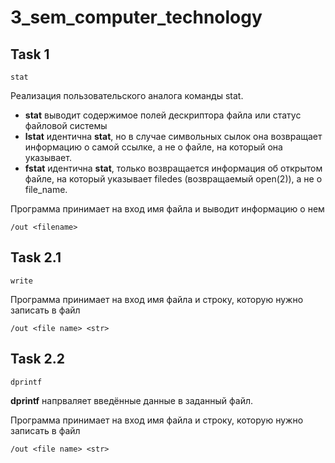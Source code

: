 # 3_sem_computer_technology
## Task 1 
`stat`

Реализация пользовательского аналога команды stat.


- **stat** выводит содержимое полей дескриптора файла или статус файловой системы  
- **lstat** идентична **stat**, но в случае символьных сылок она возвращает информацию о самой ссылке, а не о файле, на который она указывает.
- **fstat** идентична **stat**, только возвращается информация об открытом файле, на который указывает filedes (возвращаемый open(2)), а не о file_name.

Программа принимает на вход имя файла и выводит информацию о нем
```
/out <filename>
```

## Task 2.1 
`write`

Программа принимает на вход имя файла и строку, которую нужно записать в файл
```
/out <file name> <str>
```

## Task 2.2
`dprintf`

**dprintf** напрваляет введённые данные в заданный файл.

Программа принимает на вход имя файла и строку, которую нужно записать в файл
```
/out <file name> <str>
```
